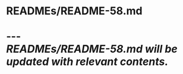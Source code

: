 # READMEs/README-58.md <br><br> --- <br> _READMEs/README-58.md will be updated with relevant contents._